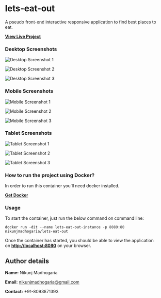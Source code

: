 # lets-eat-out
A pseudo front-end interactive responsive application to find best places to eat.

[**View Live Project**](https://docs.docker.com/get-docker/)


### Desktop Screenshots

![Desktop Screenshot 1](https://i.imgur.com/mQiqFId.png)

![Desktop Screenshot 2](https://i.imgur.com/6Ig38vx.png)

![Desktop Screenshot 3](https://i.imgur.com/w2IfRNo.png)

### Mobile Screenshots

![Mobile Screenshot 1](https://i.imgur.com/wRPQQZQ.png)

![Mobile Screenshot 2](https://i.imgur.com/McaQ6jA.png)

![Mobile Screenshot 3](https://i.imgur.com/yXXsooz.png)

### Tablet Screenshots

![Tablet Screenshot 1](https://i.imgur.com/dfrzoR5.png)

![Tablet Screenshot 2](https://i.imgur.com/8qvly6K.png)

![Tablet Screenshot 3](https://i.imgur.com/ocZb5cv.png)


### How to run the project using Docker?


In order to run this container you'll need docker installed.

[**Get Docker**](https://docs.docker.com/get-docker/)


### Usage

To start the container, just run the below command on command line:
```shell
docker run -dit --name lets-eat-out-instance -p 8080:80 nikunjmadhogaria/lets-eat-out
```


Once the container has started, you should be able to view the application on [**http://localhost:8080**](http://localhost:8080) on your browser.


## Author details

**Name:** Nikunj Madhogaria

**Email:** nikunjmadhogaria@gmail.com

**Contact:** +91-8093871393
